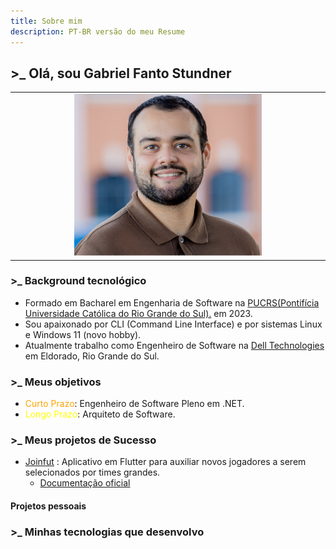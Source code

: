 ```yaml
---
title: Sobre mim
description: PT-BR versão do meu Resume
---
```


## >_ Olá, sou Gabriel Fanto Stundner

<table align="center"><tr><td align="center" width="9999">
    <img src="https://github.com/F4NT0/fantodocs/blob/main/public/me.jpg?raw=true" alt="My awesome picture" width="300" /> 
</td></tr></table>

### >_ Background tecnológico

- Formado em Bacharel em Engenharia de Software na [PUCRS(Pontifícia Universidade Católica do Rio Grande do Sul).](https://portal.pucrs.br/en/ensino/cursos/graduacao/engenharia-de-software/) em 2023.
- Sou apaixonado por CLI (Command Line Interface) e por sistemas Linux e Windows 11 (novo hobby).
- Atualmente trabalho como Engenheiro de Software na [Dell Technologies](https://www.dell.com/en-us/lp/dt/who-we-are?msockid=13a6ae50813463391d39bb2080e2622b) em Eldorado, Rio Grande do Sul.

### >_ Meus objetivos

- <span style="color: orange">Curto Prazo</span>: Engenheiro de Software Pleno em .NET.
- <span style="color: yellow">Longo Prazo</span>: Arquiteto de Software.

### >_ Meus projetos de Sucesso

- [Joinfut](https://www.instagram.com/join.fut/) : Aplicativo em Flutter para auxiliar novos jogadores a serem selecionados por times grandes.
    - [Documentação oficial](https://tools.ages.pucrs.br/Joinfut/joinfut-wiki/-/wikis/home)


#### Projetos pessoais


### >_ Minhas tecnologias que desenvolvo


